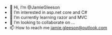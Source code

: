 - 👋 Hi, I’m @JamieGleeson
- 👀 I’m interested in asp.net core and C#
- 🌱 I’m currently learning razor and MVC
- 💞️ I’m looking to collaborate on ...
- 📫 How to reach me jamie.gleeson@outlook.com

<!---
JamieGleeson/JamieGleeson is a ✨ special ✨ repository because its `README.md` (this file) appears on your GitHub profile.
You can click the Preview link to take a look at your changes.
--->
